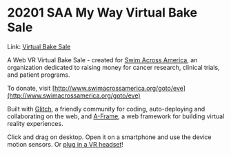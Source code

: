# 20201 SAA My Way Virtual Bake Sale


Link: [Virtual Bake Sale](https://1gb.github.io/VirtualBakeSale/)

A Web VR Virtual Bake Sale - created for [Swim Across America](https://www.swimacrossamerica.org), an organization dedicated to raising money for cancer research, clinical trials, and patient programs.

To  donate, visit [http://www.swimacrossamerica.org/goto/eve](http://www.swimacrossamerica.org/goto/eve)

Built with [Glitch](https://glitch.me), a friendly community for coding, auto-deploying and collaborating on the web, and [A-Frame](https://aframe.io), a web framework for building virtual reality experiences.

Click and drag on desktop. Open it on a smartphone and use the device motion sensors. Or [plug in a VR headset](https://aframe.io/docs/0.8.0/introduction/vr-headsets-and-webvr-browsers.html)!
